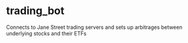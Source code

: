# trading_bot

Connects to Jane Street trading servers and sets up arbitrages between underlying stocks and their ETFs
